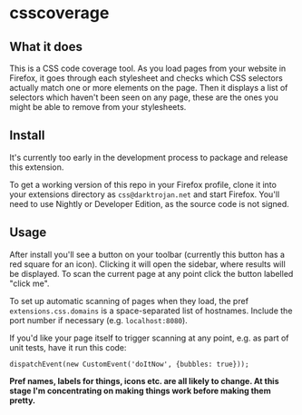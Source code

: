 # csscoverage

## What it does

This is a CSS code coverage tool. As you load pages from your website in Firefox, it goes through each stylesheet and checks which CSS selectors actually match one or more elements on the page. Then it displays a list of selectors which haven't been seen on any page, these are the ones you might be able to remove from your stylesheets.

## Install

It's currently too early in the development process to package and release this extension.

To get a working version of this repo in your Firefox profile, clone it into your extensions directory as `css@darktrojan.net` and start Firefox. You'll need to use Nightly or Developer Edition, as the source code is not signed.

## Usage

After install you'll see a button on your toolbar (currently this button has a red square for an icon). Clicking it will open the sidebar, where results will be displayed. To scan the current page at any point click the button labelled "click me".

To set up automatic scanning of pages when they load, the pref `extensions.css.domains` is a space-separated list of hostnames. Include the port number if necessary (e.g. `localhost:8080`).

If you'd like your page itself to trigger scanning at any point, e.g. as part of unit tests, have it run this code:
```
dispatchEvent(new CustomEvent('doItNow', {bubbles: true}));
```

**Pref names, labels for things, icons etc. are all likely to change. At this stage I'm concentrating on making things work before making them pretty.**

